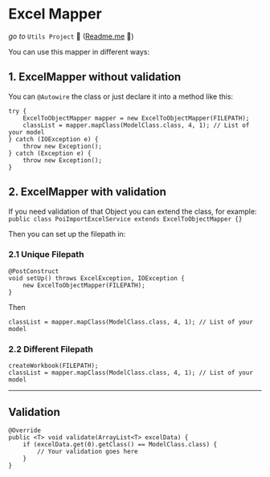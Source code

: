# Excel Mapper

_go to_ `Utils Project` 🚀 ([Readme.me](../../../../../../../../README.md) 📄)

You can use this mapper in different ways:

## 1. ExcelMapper without validation

You can `@Autowire` the class or just declare it into a method like this:

```
try {
    ExcelToObjectMapper mapper = new ExcelToObjectMapper(FILEPATH);
    classList = mapper.mapClass(ModelClass.class, 4, 1); // List of your model
} catch (IOException e) {
    throw new Exception();
} catch (Exception e) {
    throw new Exception();
}
```

## 2. ExcelMapper with validation

If you need validation of that Object you can extend the class, for example: <br>
`public class PoiImportExcelService extends ExcelToObjectMapper {}`

Then you can set up the filepath in:

### 2.1 Unique Filepath

```
@PostConstruct
void setUp() throws ExcelException, IOException {
    new ExcelToObjectMapper(FILEPATH);
}
```

Then

```
classList = mapper.mapClass(ModelClass.class, 4, 1); // List of your model
```

### 2.2 Different Filepath

```
createWorkbook(FILEPATH);
classList = mapper.mapClass(ModelClass.class, 4, 1); // List of your model
```

<hr>

## Validation

```
@Override
public <T> void validate(ArrayList<T> excelData) {
    if (excelData.get(0).getClass() == ModelClass.class) {
        // Your validation goes here
    }
}
```